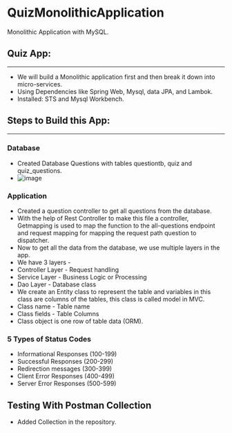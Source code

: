 # QuizMonolithicApplication
Monolithic Application with MySQL.

## Quiz App:
------------------
- We will build a Monolithic application first and then break it down into micro-services.
- Using Dependencies like Spring Web, Mysql, data JPA, and Lambok.
- Installed: STS and Mysql Workbench.

## Steps to Build this App:
---------------------------

### Database
- Created Database Questions with tables questiontb, quiz and quiz_questions.
- ![image](https://github.com/pranjalisingh1201/QuizMonolithicApplication/assets/75729195/f107d935-f479-4b58-aee9-4a566bdce5b6)


### Application
- Created a question controller to get all questions from the database.
- With the help of Rest Controller to make this file a controller, Getmapping is used to map the function to the all-questions endpoint and request mapping for mapping the request path question to dispatcher.
- Now to get all the data from the database, we use multiple layers in the app.
- We have 3 layers -
- Controller Layer - Request handling
- Service Layer - Business Logic or Processing
- Dao Layer   - Database class
- We create an Entity class to represent the table and variables in this class are columns of the tables, this class is called model in MVC.
- Class name  - Table name
- Class fields - Table Columns
- Class object is one row of table data (ORM).
	
### 5 Types  of Status Codes
- Informational Responses (100-199)
- Successful Responses (200-299)
- Redirection messages (300-399)
- Client Error Responses (400-499)
- Server Error Responses (500-599)

## Testing With Postman Collection
- Added Collection in the repository.
